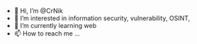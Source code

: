 - 👋 Hi, I’m @CrNik
- 👀 I’m interested in information security, vulnerability, OSINT, 
- 🌱 I’m currently learning web
- 📫 How to reach me ... 
 
